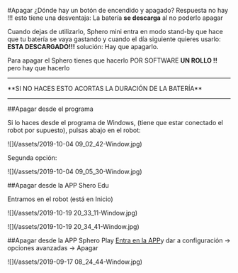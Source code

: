 #Apagar
¿Dónde hay un botón de encendido y apagado? Respuesta no hay !!! esto tiene una desventaja: La batería **se descarga** al no poderlo apagar

Cuando dejas de utilizarlo, Sphero mini entra en modo stand-by que hace que tu batería se vaya gastando y cuando el día siguiente quieres usarlo: **ESTA DESCARGADO!!!** solución: Hay que apagarlo. 

Para apagar el Sphero tienes que hacerlo POR SOFTWARE **UN ROLLO !!** pero hay que hacerlo

<hr />**SI NO HACES ESTO ACORTAS LA DURACIÓN DE LA BATERÍA**<hr />

##Apagar desde el programa

Si lo haces desde el programa de Windows, (tiene que estar conectado el robot por supuesto), pulsas abajo en el robot:

![](/assets/2019-10-04 09_02_42-Window.jpg)

Segunda opción:

![](/assets/2019-10-04 09_05_30-Window.jpg)

##Apagar desde la APP Shero Edu

Entramos en el robot (está en Inicio)

![](/assets/2019-10-19 20_33_11-Window.jpg)

![](/assets/2019-10-19 20_34_41-Window.jpg)

##Apagar desde la APP Sphero Play
[Entra en la APP](https://play.google.com/store/apps/details?id=com.sphero.spheromini&gl=ES)y dar a configuración -> opciones avanzadas -> Apagar

![](/assets/2019-09-17 08_24_44-Window.jpg)


